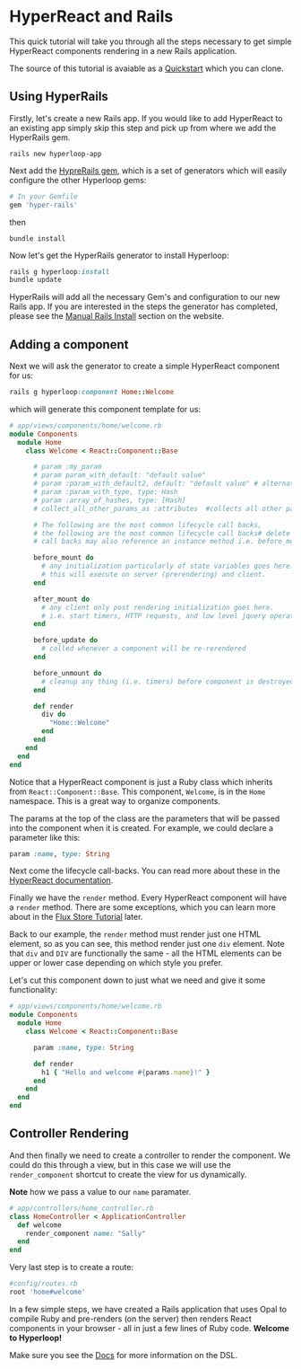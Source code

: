# HyperReact and Rails

This quick tutorial will take you through all the steps necessary to get simple HyperReact components rendering in a new Rails application.

The source of this tutorial is avaiable as a [Quickstart](https://github.com/ruby-hyperloop/quickstart) which you can clone.

## Using HyperRails

Firstly, let's create a new Rails app. If you would like to add HyperReact to an existing app simply skip this step and pick up from where we add the HyperRails gem.

`rails new hyperloop-app`

Next add the [HypreRails gem](https://github.com/ruby-hyperloop/hyper-rails), which is a set of generators which will easily configure the other Hyperloop gems:

```ruby
# In your Gemfile
gem 'hyper-rails'
```
then

`bundle install`

Now let's get the HyperRails generator to install Hyperloop:

```ruby
rails g hyperloop:install
bundle update
```

HyperRails will add all the necessary Gem's and configuration to our new Rails app. If you are interested in the steps the generator has completed, please see the [Manual Rails Install](http://ruby-hyperloop.org/installation/#manual-rails-install) section on the website.

## Adding a component

Next we will ask the generator to create a simple HyperReact component for us:

```ruby
rails g hyperloop:component Home::Welcome
```

which will generate this component template for us:

```ruby
# app/views/components/home/welcome.rb
module Components
  module Home
    class Welcome < React::Component::Base

      # param :my_param
      # param param_with_default: "default value"
      # param :param_with_default2, default: "default value" # alternative syntax
      # param :param_with_type, type: Hash
      # param :array_of_hashes, type: [Hash]
      # collect_all_other_params_as :attributes  #collects all other params into a hash

      # The following are the most common lifecycle call backs,
      # the following are the most common lifecycle call backs# delete any that you are not using.
      # call backs may also reference an instance method i.e. before_mount :my_method

      before_mount do
        # any initialization particularly of state variables goes here.
        # this will execute on server (prerendering) and client.
      end

      after_mount do
        # any client only post rendering initialization goes here.
        # i.e. start timers, HTTP requests, and low level jquery operations etc.
      end

      before_update do
        # called whenever a component will be re-rerendered
      end

      before_unmount do
        # cleanup any thing (i.e. timers) before component is destroyed
      end

      def render
        div do
          "Home::Welcome"
        end
      end
    end
  end
end
```

Notice that a HyperReact component is just a Ruby class which inherits from `React::Component::Base`. This component, `Welcome`, is in the `Home` namespace. This is a great way to organize components.

The params at the top of the class are the parameters that will be passed into the component when it is created. For example, we could declare a parameter like this:

```ruby
param :name, type: String
```

Next come the lifecycle call-backs. You can read more about these in the [HyperReact documentation](http://ruby-hyperloop.org/docs/lifecycle_callbacks/).

Finally we have the `render` method. Every HyperReact component will have a `render` method. There are some exceptions, which you can learn more about in the [Flux Store Tutorial](http://ruby-hyperloop.org/tutorials/flux_store/) later.

Back to our example, the `render` method must render just one HTML element, so as you can see, this method render just one `div` element. Note that `div` and `DIV` are functionally the same - all the HTML elements can be upper or lower case depending on which style you prefer.  

Let's cut this component down to just what we need and give it some functionality:

```ruby
# app/views/components/home/welcome.rb
module Components
  module Home
    class Welcome < React::Component::Base

      param :name, type: String

      def render
        h1 { "Hello and welcome #{params.name}!" }
      end
    end
  end
end
```

## Controller Rendering

And then finally we need to create a controller to render the component. We could do this through a view, but in this case we will use the `render_component` shortcut to create the view for us dynamically.

**Note** how we pass a value to our `name` paramater.

```ruby
# app/controllers/home_controller.rb
class HomeController < ApplicationController
  def welcome
    render_component name: "Sally"
  end
end
```

Very last step is to create a route:

```ruby
#config/routes.rb
root 'home#welcome'
```

In a few simple steps, we have created a Rails application that uses Opal to compile Ruby and pre-renders (on the server) then renders React components in your browser - all in just a few lines of Ruby code. **Welcome to Hyperloop!**

Make sure you see the [Docs](http://ruby-hyperloop.org/docs/dsl_overview/) for more information on the DSL.
